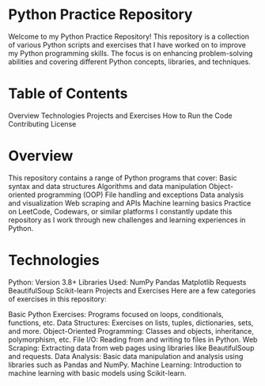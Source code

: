 # Python Practice Repository
Welcome to my Python Practice Repository! This repository is a collection of various Python scripts and exercises that I have worked on to improve my Python programming skills. The focus is on enhancing problem-solving abilities and covering different Python concepts, libraries, and techniques.

# Table of Contents
Overview
Technologies
Projects and Exercises
How to Run the Code
Contributing
License
# Overview
This repository contains a range of Python programs that cover:
Basic syntax and data structures
Algorithms and data manipulation
Object-oriented programming (OOP)
File handling and exceptions
Data analysis and visualization
Web scraping and APIs
Machine learning basics
Practice on LeetCode, Codewars, or similar platforms
I constantly update this repository as I work through new challenges and learning experiences in Python.

# Technologies
Python: Version 3.8+
Libraries Used:
NumPy
Pandas
Matplotlib
Requests
BeautifulSoup
Scikit-learn
Projects and Exercises
Here are a few categories of exercises in this repository:

Basic Python Exercises: Programs focused on loops, conditionals, functions, etc.
Data Structures: Exercises on lists, tuples, dictionaries, sets, and more.
Object-Oriented Programming: Classes and objects, inheritance, polymorphism, etc.
File I/O: Reading from and writing to files in Python.
Web Scraping: Extracting data from web pages using libraries like BeautifulSoup and requests.
Data Analysis: Basic data manipulation and analysis using libraries such as Pandas and NumPy.
Machine Learning: Introduction to machine learning with basic models using Scikit-learn.
